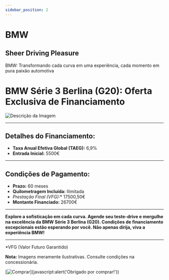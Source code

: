 ```yaml
---
sidebar_position: 2
---
```


# BMW
## Sheer Driving Pleasure

 BMW: Transformando cada curva em uma experiência, cada momento em pura paixão automotiva




# BMW Série 3 Berlina (G20): Oferta Exclusiva de Financiamento

![Descrição da Imagem](https://www.bmw.pt/content/dam/bmw/common/all-models/3-series/sedan/2022/highlights/bmw-3-series-sedan-cp-design-ext-desktop.jpg)

---

## **Detalhes do Financiamento:**

- **Taxa Anual Efetiva Global (TAEG):** 6,9%
- **Entrada Inicial:** 5500€

---

## **Condições de Pagamento:**

- **Prazo:** 60 meses
- **Quilometragem Incluída:** Ilimitada
- **Prestação Final (VFG*):** 17500,50€
- **Montante Financiado:** 26700€

---

**Explore a sofisticação em cada curva. Agende seu teste-drive e mergulhe na excelência da BMW Série 3 Berlina (G20). Condições de financiamento excepcionais estão esperando por você. Não apenas dirija, viva a experiência BMW!**

---

*VFG (Valor Futuro Garantido)

**Nota:** Imagens meramente ilustrativas. Consulte condições na concessionária.

[![Comprar](https://img.shields.io/badge/Comprar-Agora-blue)](javascript:alert('Obrigado por comprar!'))








